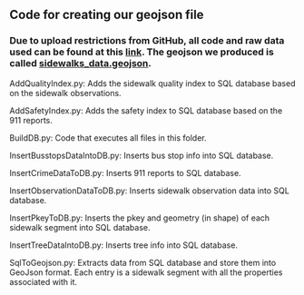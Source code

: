 ## Code for creating our geojson file

### Due to upload restrictions from GitHub, all code and raw data used can be found at this [link](https://drive.google.com/drive/folders/1dT16a_EWqa9_yosBBcE8TBZXFGVBXt-E?usp=sharing). The geojson we produced is called [sidewalks_data.geojson](./sidewalks_data.geojson).

AddQualityIndex.py: Adds the sidewalk quality index to SQL database based on the sidewalk observations.

AddSafetyIndex.py: Adds the safety index to SQL database based on the 911 reports.

BuildDB.py: Code that executes all files in this folder.

InsertBusstopsDataIntoDB.py: Inserts bus stop info into SQL database.

InsertCrimeDataToDB.py: Inserts 911 reports to SQL database.

InsertObservationDataToDB.py: Inserts sidewalk observation data into SQL database.

InsertPkeyToDB.py: Inserts the pkey and geometry (in shape) of each sidewalk segment into SQL database.

InsertTreeDataIntoDB.py: Inserts tree info into SQL database.

SqlToGeojson.py: Extracts data from SQL database and store them into GeoJson format. Each entry is a sidewalk segment with all the properties associated with it.
